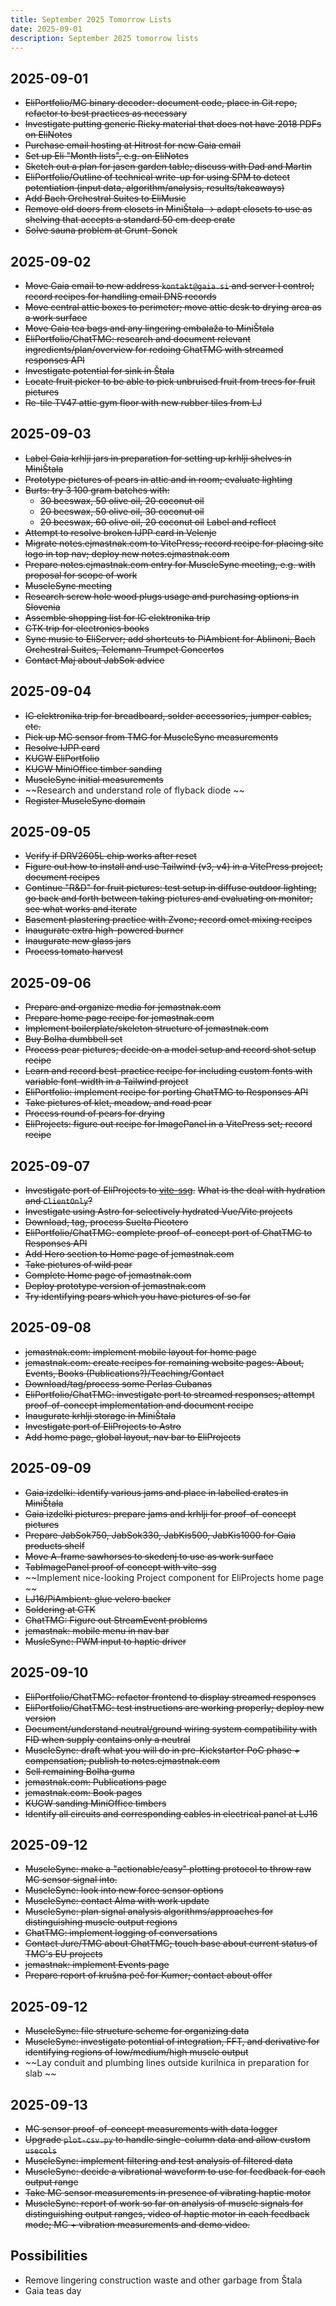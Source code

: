 ```yaml
---
title: September 2025 Tomorrow Lists
date: 2025-09-01
description: September 2025 tomorrow lists
---
```


## 2025-09-01

- ~~EliPortfolio/MC binary decoder: document code, place in Git repo, refactor to best practices as necessary~~
- ~~Investigate putting generic Ricky material that does not have 2018 PDFs on EliNotes~~
- ~~Purchase email hosting at Hitrost for new Gaia email~~
- ~~Set up Eli "Month lists", e.g. on EliNotes~~
- ~~Sketch out a plan for jasen garden table; discuss with Dad and Martin~~
- ~~EliPortfolio/Outline of technical write-up for using SPM to detect potentiation (input data, algorithm/analysis, results/takeaways)~~
- ~~Add Bach Orchestral Suites to EliMusic~~ 
- ~~Remove old doors from closets in MiniŠtala -> adapt closets to use as shelving that accepts a standard 50 cm deep crate~~
- ~~Solve sauna problem at Grunt-Sonek~~

## 2025-09-02

- ~~Move Gaia email to new address `kontakt@gaia.si` and server I control; record recipes for handling email DNS records~~
- ~~Move central attic boxes to perimeter; move attic desk to drying area as a work surface~~
- ~~Move Gaia tea bags and any lingering embalaža to MiniŠtala~~
- ~~EliPortfolio/ChatTMG: research and document relevant ingredients/plan/overview for redoing ChatTMG with streamed responses API~~
- ~~Investigate potential for sink in Štala~~
- ~~Locate fruit picker to be able to pick unbruised fruit from trees for fruit pictures~~
- ~~Re-tile TV47 attic gym floor with new rubber tiles from LJ~~ 

## 2025-09-03

- ~~Label Gaia krhlji jars in preparation for setting up krhlji shelves in MiniŠtala~~
- ~~Prototype pictures of pears in attic and in room; evaluate lighting~~
- ~~Burts: try 3 100 gram batches with:~~
  - ~~30 beeswax, 50 olive oil, 20 coconut oil~~
  - ~~20 beeswax, 50 olive oil, 30 coconut oil~~
  - ~~20 beeswax, 60 olive oil, 20 coconut oil~~
  ~~Label and reflect~~
- ~~Attempt to resolve broken IJPP card in Velenje~~
- ~~Migrate notes.ejmastnak.com to VitePress; record recipe for placing site logo in top nav; deploy new notes.ejmastnak.com~~
- ~~Prepare notes.ejmastnak.com entry for MuscleSync meeting, e.g. with proposal for scope of work~~
- ~~MuscleSync meeting~~
- ~~Research screw hole wood plugs usage and purchasing options in Slovenia~~
- ~~Assemble shopping list for IC elektronika trip~~
- ~~CTK trip for electronics books~~
- ~~Sync music to EliServer; add shortcuts to PiAmbient for Ablinoni, Bach Orchestral Suites, Telemann Trumpet Concertos~~
- ~~Contact Maj about JabSok advice~~

## 2025-09-04

- ~~IC elektronika trip for breadboard, solder accessories, jumper cables, etc.~~
- ~~Pick up MC sensor from TMG for MuscleSync measurements~~
- ~~Resolve IJPP card~~
- ~~KUGW EliPortfolio~~
- ~~KUGW MiniOffice timber sanding~~
- ~~MuscleSync initial measurements~~
- ~~Research and understand role of flyback diode ~~
- ~~Register MuscleSync domain~~

## 2025-09-05

- ~~Verify if DRV2605L chip works after reset~~
- ~~Figure out how to install and use Tailwind (v3, v4) in a VitePress project; document recipes~~
- ~~Continue "R&D" for fruit pictures: test setup in diffuse outdoor lighting; go back and forth between taking pictures and evaluating on monitor; see what works and iterate~~
- ~~Basement plastering practice with Zvone; record omet mixing recipes~~ 
- ~~Inaugurate extra high-powered burner~~
- ~~Inaugurate new glass jars~~
- ~~Process tomato harvest~~

## 2025-09-06

- ~~Prepare and organize media for jemastnak.com~~
- ~~Prepare home page recipe for jemastnak.com~~
- ~~Implement boilerplate/skeleton structure of jemastnak.com~~
- ~~Buy Bolha dumbbell set~~
- ~~Process pear pictures; decide on a model setup and record shot setup recipe~~
- ~~Learn and record best-practice recipe for including custom fonts with variable font-width in a Tailwind project~~
- ~~EliPortfolio: implement recipe for porting ChatTMG to Responses API~~
- ~~Take pictures of klet, meadow, and road pear~~
- ~~Process round of pears for drying~~
- ~~EliProjects: figure out recipe for ImagePanel in a VitePress set; record recipe~~

## 2025-09-07

- ~~Investigate port of EliProjects to [vite-ssg](https://github.com/antfu-collective/vite-ssg).~~
  ~~What is the deal with hydration and `ClientOnly`?~~
- ~~Investigate using Astro for selectively hydrated Vue/Vite projects~~
- ~~Download, tag, process Suelta Picotero~~
- ~~EliPortfolio/ChatTMG: complete proof-of-concept port of ChatTMG to Responses API~~
- ~~Add Hero section to Home page of jemastnak.com~~
- ~~Take pictures of wild pear~~
- ~~Complete Home page of jemastnak.com~~
- ~~Deploy prototype version of jemastnak.com~~
- ~~Try identifying pears which you have pictures of so far~~

## 2025-09-08

- ~~jemastnak.com: implement mobile layout for home page~~
- ~~jemastnak.com: create recipes for remaining website pages: About, Events, Books (Publications?)/Teaching/Contact~~
- ~~Download/tag/process some Perlas Cubanas~~
- ~~EliPortfolio/ChatTMG: investigate port to streamed responses; attempt proof-of-concept implementation and document recipe~~
- ~~Inaugurate krhlji storage in MiniŠtala~~
- ~~Investigate port of EliProjects to Astro~~
- ~~Add home page, global layout, nav bar to EliProjects~~

## 2025-09-09

- ~~Gaia izdelki: identify various jams and place in labelled crates in MiniŠtala~~
- ~~Gaia izdelki pictures: prepare jams and krhlji for proof-of-concept pictures~~
- ~~Prepare JabSok750, JabSok330, JabKis500, JabKis1000 for Gaia products shelf~~
- ~~Move A-frame sawhorses to skedenj to use as work surface~~
- ~~TabImagePanel proof of concept with vite-ssg~~
- ~~Implement nice-looking Project component for EliProjects home page ~~
- ~~LJ16/PiAmbient: glue velcro backer~~
- ~~Soldering at CTK~~
- ~~ChatTMG: Figure out StreamEvent problems~~
- ~~jemastnak: mobile menu in nav bar~~
- ~~MusleSync: PWM input to haptic driver~~

## 2025-09-10

- ~~EliPortfolio/ChatTMG: refactor frontend to display streamed responses~~
- ~~EliPortfolio/ChatTMG: test instructions are working properly; deploy new version~~
- ~~Document/understand neutral/ground wiring system compatibility with FID when supply contains only a neutral~~
- ~~MuscleSync: draft what you will do in pre-Kickstarter PoC phase + compensation; publish to notes.ejmastnak.com~~
- ~~Sell remaining Bolha guma~~
- ~~jemastnak.com: Publications page~~
- ~~jemastnak.com: Book pages~~
- ~~KUGW sanding MiniOffice timbers~~
- ~~Identify all circuits and corresponding cables in electrical panel at LJ16~~

## 2025-09-12

- ~~MuscleSync: make a "actionable/easy" plotting protocol to throw raw MC sensor signal into.~~
- ~~MuscleSync: look into new force sensor options~~
- ~~MuscleSync: contact Alma with work update~~
- ~~MuscleSync: plan signal analysis algorithms/approaches for distinguishing muscle output regions~~
- ~~ChatTMG: implement logging of conversations~~
- ~~Contact Jure/TMG about ChatTMG; touch base about current status of TMG's EU projects~~
- ~~jemastnak: implement Events page~~
- ~~Prepare report of krušna peč for Kumer; contact about offer~~

## 2025-09-12

- ~~MuscleSync: file structure scheme for organizing data~~
- ~~MuscleSync: investigate potential of integration, FFT, and derivative for identifying regions of low/medium/high muscle output~~
- ~~Lay conduit and plumbing lines outside kurilnica in preparation for slab ~~

## 2025-09-13

- ~~MC sensor proof-of-concept measurements with data logger~~
- ~~Upgrade `plot-csv.py` to handle single-column data and allow custom `usecols`~~
- ~~MuscleSync: implement filtering and test analysis of filtered data~~
- ~~MuscleSync: decide a vibrational waveform to use for feedback for each output range~~
- ~~Take MC sensor measurements in presence of vibrating haptic motor~~
- ~~MuscleSync: report of work so far on analysis of muscle signals for distinguishing output ranges, video of haptic motor in each feedback mode; MC + vibration measurements and demo video.~~

## Possibilities

- Remove lingering construction waste and other garbage from Štala
- Gaia teas day
